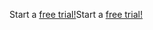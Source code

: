 <span data-ttu-id="0cd25-101">Start a [free trial!](https://go.microsoft.com/fwlink/?linkid=847861)</span><span class="sxs-lookup"><span data-stu-id="0cd25-101">Start a [free trial!](https://go.microsoft.com/fwlink/?linkid=847861)</span></span>
